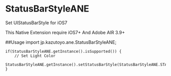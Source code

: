 StatusBarStyleANE
=================

Set UIStatusBarStyle for iOS7

This Native Extension require iOS7+ And Adobe AIR 3.9+

##Usage
	import jp.kazutoyo.ane.StatusBarStyleANE;

	if(StatusBarStyleANE.getInstance().isSupported()) {
		// Set Light Color
		StatusBarStyleANE.getInstance().setStatusBarStyle(StatusBarStyleANE.STATUS_BAR_STYLE_LIGHT_CONTENT);
	}